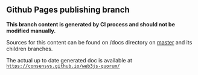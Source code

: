 ## Github Pages publishing branch

**This branch content is generated by CI process and should not be modified manually.**

Sources for this content can be found on /docs directory on
[master](https://github.com/ConsenSysQuorum/web3js-quorum/tree/master) and its children branches.

The actual up to date generated doc is available at [`https://consensys.github.io/web3js-quorum/`](https://consensys.github.io/web3js-quorum/)
